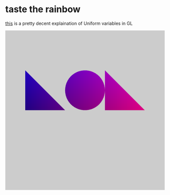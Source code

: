 # taste the rainbow

[this](http://www.lighthouse3d.com/tutorials/glsl-tutorial/uniform-variables/) is a pretty decent explaination of Uniform variables in GL

![taste the rainbow](https://github.com/vipyne/webgLOL/blob/3-taste-the-rainbow/3-taste-the-rainbow.png)
